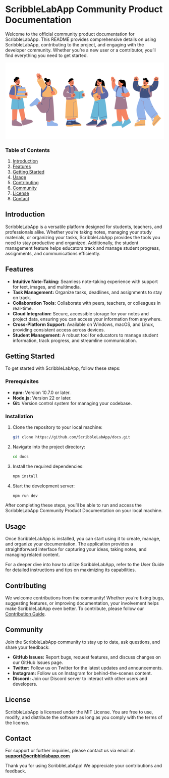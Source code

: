 
# ScribbleLabApp Community Product Documentation

Welcome to the official community product documentation for ScribbleLabApp. This README provides comprehensive details on using ScribbleLabApp, contributing to the project, and engaging with the developer community. Whether you’re a new user or a contributor, you’ll find everything you need to get started.

![An illustration showing successful students](.github/assets/people.png)

### Table of Contents

1.	[Introduction](#introduction)
2.	[Features](#features)
3.	[Getting Started](#getting-started)
4.	[Usage](#usage)
5.	[Contributing](#contributing)
6.	[Community](#community)
7.	[License](#license)
8.	[Contact](#contact)

## Introduction

ScribbleLabApp is a versatile platform designed for students, teachers, and professionals alike. Whether you’re taking notes, managing your study materials, or organizing your tasks, ScribbleLabApp provides the tools you need to stay productive and organized. Additionally, the student management feature helps educators track and manage student progress, assignments, and communications efficiently.

## Features

- **Intuitive Note-Taking:** Seamless note-taking experience with support for text, images, and multimedia.
- **Task Management:** Organize tasks, deadlines, and assignments to stay on track.
- **Collaboration Tools:** Collaborate with peers, teachers, or colleagues in real-time.
- **Cloud Integration:** Secure, accessible storage for your notes and project data, ensuring you can access your information from anywhere.
- **Cross-Platform Support:** Available on Windows, macOS, and Linux, providing consistent access across devices.
- **Student Management:** A robust tool for educators to manage student information, track progress, and streamline communication.

## Getting Started

To get started with ScribbleLabApp, follow these steps:

### Prerequisites

- **npm:** Version 10.7.0 or later.
- **Node.js:** Version 22 or later.
- **Git:** Version control system for managing your codebase.

### Installation

1. Clone the repository to your local machine:

    ```bash
    git clone https://github.com/ScribbleLabApp/docs.git
    ```

2.	Navigate into the project directory:

    ```bash
    cd docs
    ```

3.	Install the required dependencies:

    ```bash
    npm install
    ```

4.	Start the development server:

    ```bash
    npm run dev
    ```

After completing these steps, you’ll be able to run and access the ScribbleLabApp Community Product Documentation on your local machine.

## Usage

Once ScribbleLabApp is installed, you can start using it to create, manage, and organize your documentation. The application provides a straightforward interface for capturing your ideas, taking notes, and managing related content.

For a deeper dive into how to utilize ScribbleLabApp, refer to the User Guide for detailed instructions and tips on maximizing its capabilities.

## Contributing

We welcome contributions from the community! Whether you’re fixing bugs, suggesting features, or improving documentation, your involvement helps make ScribbleLabApp even better. To contribute, please follow our [Contribution Guide](#contributing).


## Community

Join the ScribbleLabApp community to stay up to date, ask questions, and share your feedback:
- **GitHub Issues:** Report bugs, request features, and discuss changes on our GitHub Issues page.
- **Twitter:** Follow us on Twitter for the latest updates and announcements.
- **Instagram:** Follow us on Instagram for behind-the-scenes content.
- **Discord:** Join our Discord server to interact with other users and developers.

## License

ScribbleLabApp is licensed under the MIT License. You are free to use, modify, and distribute the software as long as you comply with the terms of the license.

## Contact

For support or further inquiries, please contact us via email at:
**support@scribblelabapp.com**

Thank you for using ScribbleLabApp! We appreciate your contributions and feedback.